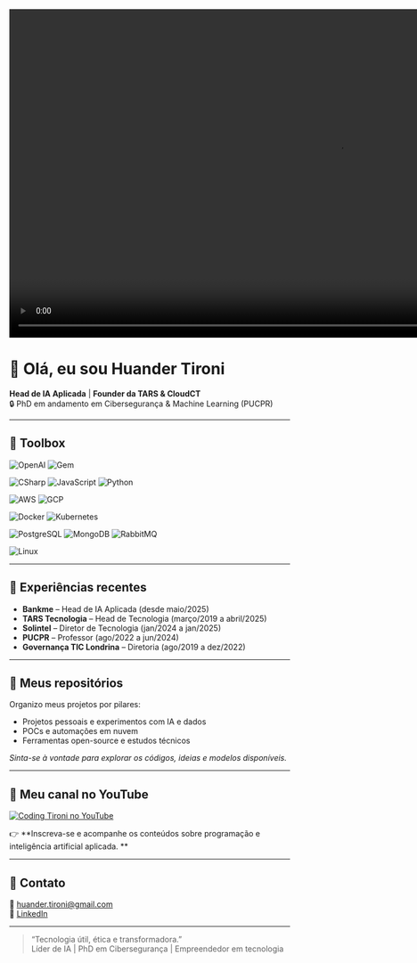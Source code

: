 <video align="right" height="590em" controls>
  <source src="https://youtu.be/KUnY_WRCA2E?si=gnFWhRAFD45mbnEi">
</video>

# 👋 Olá, eu sou Huander Tironi

**Head de IA Aplicada** | **Founder da TARS & CloudCT**  
🔒 PhD em andamento em Cibersegurança & Machine Learning (PUCPR)  

---

## 🧰 Toolbox

![OpenAI](https://img.shields.io/badge/OpenAI-412991.svg?style=for-the-badge&logo=OpenAI&logoColor=white) 
![Gem](https://img.shields.io/badge/gem-7493FF?style=for-the-badge&logo=googlegemini&logoColor=white)

![CSharp](https://img.shields.io/badge/Csharp-000000?style=for-the-badge&logo=sharp&logoColor=white) 
![JavaScript](https://img.shields.io/badge/javascript-F7DF1E?style=for-the-badge&logo=javascript&logoColor=white)
![Python](https://img.shields.io/badge/Python-3670A0?style=for-the-badge&logo=python&logoColor=white)

![AWS](https://img.shields.io/badge/AWS-f79400?style=for-the-badge&logo=amazon-aws&logoColor=white)
![GCP](https://img.shields.io/badge/GCP-4082f3?style=for-the-badge&logo=google-cloud&logoColor=white)

![Docker](https://img.shields.io/badge/Docker-2496ED?logo=docker&logoColor=white&style=for-the-badge)
![Kubernetes](https://img.shields.io/badge/kubernetes-%23326ce5.svg?style=for-the-badge&logo=kubernetes&logoColor=white)

![PostgreSQL](https://img.shields.io/badge/postgresql-31648C?style=for-the-badge&logo=postgresql&logoColor=white)
![MongoDB](https://img.shields.io/badge/MongoDB-1AAD57?style=for-the-badge&logo=mongodb&logoColor=white)
![RabbitMQ](https://img.shields.io/badge/Rabbitmq-FF6600?style=for-the-badge&logo=rabbitmq&logoColor=white)

![Linux](https://img.shields.io/badge/Linux-FCC624?style=for-the-badge&logo=linux&logoColor=black)

---

## 🚀 Experiências recentes

- **Bankme** – Head de IA Aplicada (desde maio/2025)  
- **TARS Tecnologia** – Head de Tecnologia (março/2019 a abril/2025)  
- **Solintel** – Diretor de Tecnologia (jan/2024 a jan/2025)  
- **PUCPR** – Professor (ago/2022 a jun/2024)  
- **Governança TIC Londrina** – Diretoria (ago/2019 a dez/2022)

---

## 📂 Meus repositórios

Organizo meus projetos por pilares:

- Projetos pessoais e experimentos com IA e dados  
- POCs e automações em nuvem  
- Ferramentas open-source e estudos técnicos  

*Sinta-se à vontade para explorar os códigos, ideias e modelos disponíveis.*

---

## 🎥 Meu canal no YouTube

[![Coding Tironi no YouTube](https://img.shields.io/badge/YouTube-Coding%20Tironi-red?style=for-the-badge&logo=youtube)](https://www.youtube.com/@codingtironi) 

👉 **Inscreva-se e acompanhe os conteúdos sobre programação e inteligência artificial aplicada. **


---

## 📧 Contato

📧 huander.tironi@gmail.com  
🔗 [LinkedIn](https://www.linkedin.com/in/huandertironi)  

---

> “Tecnologia útil, ética e transformadora.”  
> Líder de IA | PhD em Cibersegurança | Empreendedor em tecnologia  

